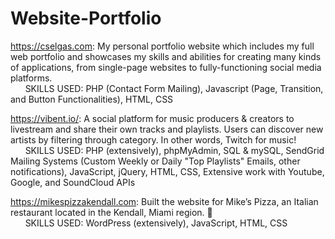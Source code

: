 # Website-Portfolio
https://cselgas.com: My personal portfolio website which includes my full web portfolio and showcases my skills and abilities for creating many kinds of applications, from single-page websites to fully-functioning social media platforms.  
&nbsp;&nbsp;&nbsp;&nbsp;&nbsp;&nbsp;SKILLS USED: PHP (Contact Form Mailing), Javascript (Page, Transition, and Button Functionalities), HTML, CSS


https://vibent.io/: A social platform for music producers & creators to livestream and share their own tracks and playlists. Users can discover new artists by filtering through category. In other words, Twitch for music!  
&nbsp;&nbsp;&nbsp;&nbsp;&nbsp;&nbsp;SKILLS USED: PHP (extensively), phpMyAdmin, SQL & mySQL, SendGrid Mailing Systems (Custom Weekly or Daily "Top Playlists" Emails, other notifications), JavaScript, jQuery, HTML, CSS, Extensive work with Youtube, Google, and SoundCloud APIs
   
   
https://mikespizzakendall.com: Built the website for Mike’s Pizza, an Italian restaurant located in the Kendall, Miami region. 🍕  
&nbsp;&nbsp;&nbsp;&nbsp;&nbsp;&nbsp;SKILLS USED:  WordPress (extensively), JavaScript, HTML, CSS
